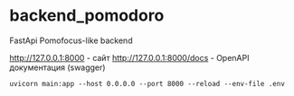 # backend_pomodoro
FastApi Pomofocus-like backend


http://127.0.0.1:8000 - сайт
http://127.0.0.1:8000/docs - OpenAPI документация (swagger)

```
uvicorn main:app --host 0.0.0.0 --port 8000 --reload --env-file .env
```

